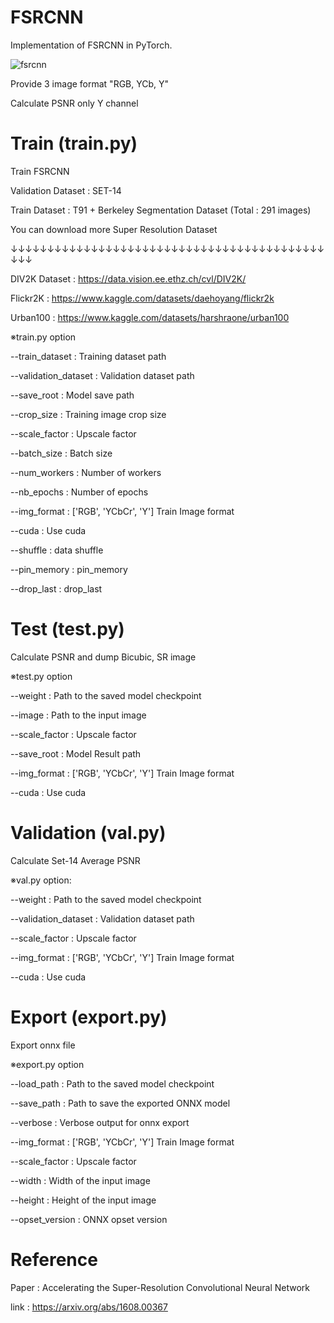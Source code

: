# FSRCNN

Implementation of FSRCNN in PyTorch.

![fsrcnn](https://github.com/user-attachments/assets/43ac05ca-29b1-4797-92e9-405107d5ae54)

Provide 3 image format "RGB, YCb, Y"

Calculate PSNR only Y channel

# Train (train.py)

Train FSRCNN

Validation Dataset : SET-14

Train Dataset : T91 + Berkeley Segmentation Dataset (Total : 291 images)

You can download more Super Resolution Dataset

↓↓↓↓↓↓↓↓↓↓↓↓↓↓↓↓↓↓↓↓↓↓↓↓↓↓↓↓↓↓↓↓↓↓↓↓↓↓↓↓↓↓↓↓↓↓

DIV2K Dataset : https://data.vision.ee.ethz.ch/cvl/DIV2K/

Flickr2K : https://www.kaggle.com/datasets/daehoyang/flickr2k

Urban100 : https://www.kaggle.com/datasets/harshraone/urban100

※train.py option

  --train_dataset      :     Training dataset path

  --validation_dataset  :    Validation dataset path

  --save_root            :   Model save path

  --crop_size        :       Training image crop size

  --scale_factor       :     Upscale factor

  --batch_size          :    Batch size

  --num_workers         :    Number of workers

  --nb_epochs          :     Number of epochs

  --img_format        :      ['RGB', 'YCbCr', 'Y'] Train Image format

  --cuda              :      Use cuda

  --shuffle          :       data shuffle

  --pin_memory       :       pin_memory

  --drop_last        :       drop_last


# Test (test.py)

Calculate PSNR and dump Bicubic, SR image

※test.py option

  --weight           :       Path to the saved model checkpoint

  --image            :       Path to the input image

  --scale_factor     :       Upscale factor

  --save_root         :      Model Result path

  --img_format       :       ['RGB', 'YCbCr', 'Y'] Train Image format

  --cuda             :       Use cuda

# Validation (val.py)
Calculate Set-14 Average PSNR

※val.py option:

  --weight           :       Path to the saved model checkpoint

  --validation_dataset   :   Validation dataset path

  --scale_factor       :     Upscale factor

  --img_format        :      ['RGB', 'YCbCr', 'Y'] Train Image format

  --cuda             :       Use cuda

# Export (export.py)
Export onnx file

※export.py option

  --load_path        :      Path to the saved model checkpoint

  --save_path        :      Path to save the exported ONNX model

  --verbose           :     Verbose output for onnx export

  --img_format       :      ['RGB', 'YCbCr', 'Y'] Train Image format

  --scale_factor       :     Upscale factor

  --width             :     Width of the input image

  --height            :     Height of the input image

  --opset_version     :     ONNX opset version

# Reference

Paper : Accelerating the Super-Resolution Convolutional Neural Network

link : https://arxiv.org/abs/1608.00367

